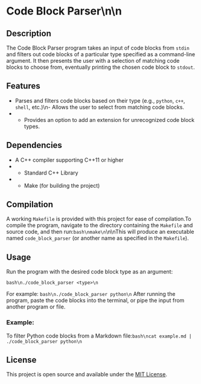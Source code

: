 # Code Block Parser\n\n
## Description
The Code Block Parser program takes an input of code blocks from `stdin` and filters out code blocks of a particular type specified as a command-line argument. It then presents the user with a selection of matching code blocks to choose from, eventually printing the chosen code block to `stdout`.
## Features
- Parses and filters code blocks based on their type (e.g., `python`, `c++`, `shell`, etc.)\n- Allows the user to select from matching code blocks.
- - Provides an option to add an extension for unrecognized code block types.
## Dependencies
- A C++ compiler supporting C++11 or higher
- - Standard C++ Library
- - Make (for building the project)
## Compilation
A working `Makefile` is provided with this project for ease of compilation.To compile the program, navigate to the directory containing the `Makefile` and source code, and then run:```bash\nmake\n```\n\nThis will produce an executable named `code_block_parser` (or another name as specified in the `Makefile`).
## Usage
Run the program with the desired code block type as an argument:
```
bash\n./code_block_parser <type>\n
```
For example:
```bash\n./code_block_parser python\n```
After running the program, paste the code blocks into the terminal, or pipe the input from another program or file.
### Example:
To filter Python code blocks from a Markdown file:```bash\ncat example.md | ./code_block_parser python\n```
## License
This project is open source and available under the [MIT License](LICENSE).

